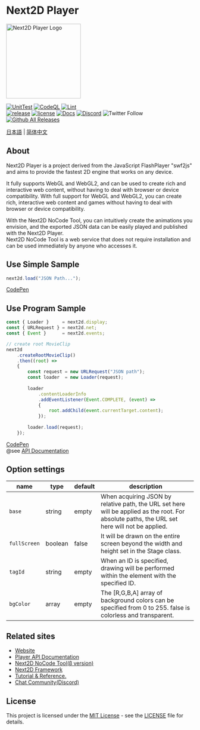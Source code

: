 Next2D Player
=============
<img src="https://next2d.app/assets/img/player/logo.svg" width="200" height="200" alt="Next2D Player Logo">

[![UnitTest](https://github.com/Next2D/Player/actions/workflows/integration.yml/badge.svg?branch=main)](https://github.com/Next2D/Player/actions/workflows/integration.yml)
[![CodeQL](https://github.com/Next2D/Player/actions/workflows/codeql-analysis.yml/badge.svg?branch=main)](https://github.com/Next2D/Player/actions/workflows/codeql-analysis.yml)
[![Lint](https://github.com/Next2D/Player/actions/workflows/lint.yml/badge.svg?branch=main)](https://github.com/Next2D/Player/actions/workflows/lint.yml) \
[![release](https://img.shields.io/github/v/release/Next2D/Player)](https://github.com/Next2D/Player/releases)
[![license](https://img.shields.io/github/license/Next2D/Player)](https://github.com/Next2D/Player/blob/main/LICENSE)
[![Docs](https://img.shields.io/badge/docs-online-blue.svg)](https://next2d.app/docs/player/index.html)
[![Discord](https://img.shields.io/discord/812136803506716713?label=Discord&logo=discord)](https://discord.gg/6c9rv5Uns5)
![Twitter Follow](https://img.shields.io/twitter/follow/Next2D?style=social)
[![Github All Releases](https://img.shields.io/npm/dt/@next2d/player)](https://github.com/Next2D/player/releases)

[日本語](./README.ja.md) | [简体中文](./README.cn.md)

## About
Next2D Player is a project derived from the JavaScript FlashPlayer "swf2js" and aims to provide the fastest 2D engine that works on any device.

It fully supports WebGL and WebGL2, and can be used to create rich and interactive web content, without having to deal with browser or device compatibility. With full support for WebGL and WebGL2, you can create rich, interactive web content and games without having to deal with browser or device compatibility.

With the Next2D NoCode Tool, you can intuitively create the animations you envision, and the exported JSON data can be easily played and published with the Next2D Player.  
Next2D NoCode Tool is a web service that does not require installation and can be used immediately by anyone who accesses it.

## Use Simple Sample
```javascript
next2d.load("JSON Path...");
```
[CodePen](https://codepen.io/next2d/pen/rNGMrZG)

## Use Program Sample
```javascript
const { Loader }     = next2d.display;
const { URLRequest } = next2d.net;
const { Event }      = next2d.events;

// create root MovieClip
next2d
    .createRootMovieClip()
    .then((root) => 
    {
        const request = new URLRequest("JSON path");
        const loader  = new Loader(request);
        
        loader
            .contentLoaderInfo
            .addEventListener(Event.COMPLETE, (event) =>
            {
                root.addChild(event.currentTarget.content);
            });
        
        loader.load(request);
    });
```
[CodePen](https://codepen.io/next2d/pen/VwMKGEv)\
@see [API Documentation](https://next2d.app/en/docs/player)

## Option settings

| name | type | default | description |
| --- | --- | --- | --- |
| `base` | string | empty | When acquiring JSON by relative path, the URL set here will be applied as the root. For absolute paths, the URL set here will not be applied. |
| `fullScreen` | boolean | false | It will be drawn on the entire screen beyond the width and height set in the Stage class. |
| `tagId` | string | empty | When an ID is specified, drawing will be performed within the element with the specified ID. |
| `bgColor` | array | empty | The [R,G,B,A] array of background colors can be specified from 0 to 255. false is colorless and transparent. |

## Related sites
* [Website](https://next2d.app)
* [Player API Documentation](https://next2d.app/en/docs/player)
* [Next2D NoCode Tool(β version)](https://tool.next2d.app)
* [Next2D Framework](https://next2d.app/#framework)
* [Tutorial & Reference.](https://next2d.app/en/reference/player)
* [Chat Community(Discord)](https://discord.gg/6c9rv5Uns5)

## License
This project is licensed under the [MIT License](https://opensource.org/licenses/MIT) - see the [LICENSE](LICENSE) file for details.
